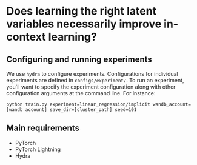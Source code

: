 # Does learning the right latent variables necessarily improve in-context learning?

## Configuring and running experiments

We use `hydra` to configure experiments. Configurations for individual experiments are defined in `configs/experiment/`. To run an experiment, you'll want to specify the experiment configuration along with other configuration arguments at the command line. For instance:

```python train.py experiment=linear_regression/implicit wandb_account=[wandb account] save_dir=[cluster_path] seed=101```

## Main requirements
- PyTorch
- PyTorch Lightning
- Hydra